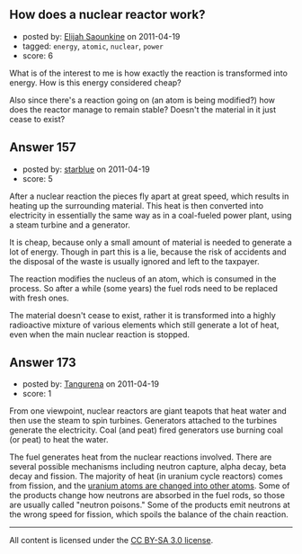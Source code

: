 ## How does a nuclear reactor work?

- posted by: [Elijah Saounkine](https://stackexchange.com/users/-1/111-elijah-saounkine) on 2011-04-19
- tagged: `energy`, `atomic`, `nuclear`, `power`
- score: 6

What is of the interest to me is how exactly the reaction is transformed into energy. How is this energy considered cheap? 

Also since there's a reaction going on (an atom is being modified?) how does the reactor manage to remain stable? Doesn't the material in it just cease to exist?


## Answer 157

- posted by: [starblue](https://stackexchange.com/users/-1/107-starblue) on 2011-04-19
- score: 5

After a nuclear reaction the pieces fly apart at great speed, which results in heating up the surrounding material. This heat is then converted into electricity in essentially the same way as in a coal-fueled power plant, using a steam turbine and a generator.

It is cheap, because only a small amount of material is needed to generate a lot of energy. Though in part this is a lie, because the risk of accidents and the disposal of the waste is usually ignored and left to the taxpayer.

The reaction modifies the nucleus of an atom, which is consumed in the process. So after a while (some years) the fuel rods need to be replaced with fresh ones.

The material doesn't cease to exist, rather it is transformed into a highly radioactive mixture of various elements which still generate a lot of heat, even when the main nuclear reaction is stopped.


## Answer 173

- posted by: [Tangurena](https://stackexchange.com/users/-1/74-tangurena) on 2011-04-19
- score: 1

<p>From one viewpoint, nuclear reactors are giant teapots that heat water and then use the steam to spin turbines. Generators attached to the turbines generate the electricity. Coal (and peat) fired generators use burning coal (or peat) to heat the water. </p>

<p>The fuel generates heat from the nuclear reactions involved. There are several possible mechanisms including neutron capture, alpha decay, beta decay and fission. The majority of heat (in uranium cycle reactors) comes from fission, and the <a href="http://en.wikipedia.org/wiki/Fission_product_yield" rel="nofollow">uranium atoms are changed into other atoms</a>. Some of the products change how neutrons are absorbed in the fuel rods, so those are usually called "neutron poisons." Some of the products emit neutrons at the wrong speed for fission, which spoils the balance of the chain reaction. </p>




---

All content is licensed under the [CC BY-SA 3.0 license](https://creativecommons.org/licenses/by-sa/3.0/).
